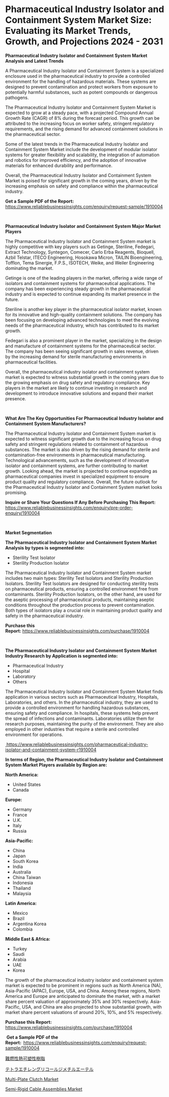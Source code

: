 <p><h1>Pharmaceutical Industry Isolator and Containment System Market Size: Evaluating its Market Trends, Growth, and Projections 2024 - 2031</h1></p><p><strong>Pharmaceutical Industry Isolator and Containment System Market Analysis and Latest Trends</strong></p>
<p><p>A Pharmaceutical Industry Isolator and Containment System is a specialized enclosure used in the pharmaceutical industry to provide a controlled environment for the handling of hazardous materials. These systems are designed to prevent contamination and protect workers from exposure to potentially harmful substances, such as potent compounds or dangerous pathogens.</p><p>The Pharmaceutical Industry Isolator and Containment System Market is expected to grow at a steady pace, with a projected Compound Annual Growth Rate (CAGR) of 8% during the forecast period. This growth can be attributed to the increasing focus on worker safety, stringent regulatory requirements, and the rising demand for advanced containment solutions in the pharmaceutical sector. </p><p>Some of the latest trends in the Pharmaceutical Industry Isolator and Containment System Market include the development of modular isolator systems for greater flexibility and scalability, the integration of automation and robotics for improved efficiency, and the adoption of innovative materials for enhanced durability and performance.</p><p>Overall, the Pharmaceutical Industry Isolator and Containment System Market is poised for significant growth in the coming years, driven by the increasing emphasis on safety and compliance within the pharmaceutical industry.</p></p>
<p><strong>Get a Sample PDF of the Report:&nbsp;</strong> <a href="https://www.reliablebusinessinsights.com/enquiry/request-sample/1910004">https://www.reliablebusinessinsights.com/enquiry/request-sample/1910004</a></p>
<p>&nbsp;</p>
<p><strong>Pharmaceutical Industry Isolator and Containment System Major Market Players</strong></p>
<p><p>The Pharmaceutical Industry Isolator and Containment System market is highly competitive with key players such as Getinge, Steriline, Fedegari, Extract Technology, Syntegon, Comecer, Carlo Erba Reagents, Bioquell, Azbil Telstar, ITECO Engineering, Hosokawa Micron, TAILIN Bioengineering, Tofflon, Tema Sinergie, F.P.S., ISOTECH, Weike, and Weiler Engineering dominating the market.</p><p>Getinge is one of the leading players in the market, offering a wide range of isolators and containment systems for pharmaceutical applications. The company has been experiencing steady growth in the pharmaceutical industry and is expected to continue expanding its market presence in the future.</p><p>Steriline is another key player in the pharmaceutical isolator market, known for its innovative and high-quality containment solutions. The company has been focusing on developing advanced technologies to meet the evolving needs of the pharmaceutical industry, which has contributed to its market growth.</p><p>Fedegari is also a prominent player in the market, specializing in the design and manufacture of containment systems for the pharmaceutical sector. The company has been seeing significant growth in sales revenue, driven by the increasing demand for sterile manufacturing environments in pharmaceutical facilities.</p><p>Overall, the pharmaceutical industry isolator and containment system market is expected to witness substantial growth in the coming years due to the growing emphasis on drug safety and regulatory compliance. Key players in the market are likely to continue investing in research and development to introduce innovative solutions and expand their market presence.</p></p>
<p>&nbsp;</p>
<p><strong>What Are The Key Opportunities For Pharmaceutical Industry Isolator and Containment System Manufacturers?</strong></p>
<p><p>The Pharmaceutical Industry Isolator and Containment System market is expected to witness significant growth due to the increasing focus on drug safety and stringent regulations related to containment of hazardous substances. The market is also driven by the rising demand for sterile and contamination-free environments in pharmaceutical manufacturing. Technological advancements, such as the development of innovative isolator and containment systems, are further contributing to market growth. Looking ahead, the market is projected to continue expanding as pharmaceutical companies invest in specialized equipment to ensure product quality and regulatory compliance. Overall, the future outlook for the Pharmaceutical Industry Isolator and Containment System market looks promising.</p></p>
<p><strong>Inquire or Share Your Questions If Any Before Purchasing This Report:</strong> <a href="https://www.reliablebusinessinsights.com/enquiry/pre-order-enquiry/1910004">https://www.reliablebusinessinsights.com/enquiry/pre-order-enquiry/1910004</a></p>
<p>&nbsp;</p>
<p><strong>Market Segmentation</strong></p>
<p><strong>The Pharmaceutical Industry Isolator and Containment System Market Analysis by types is segmented into:</strong></p>
<p><ul><li>Sterility Test Isolator</li><li>Sterility Production Isolator</li></ul></p>
<p><p>The Pharmaceutical Industry Isolator and Containment System market includes two main types: Sterility Test Isolators and Sterility Production Isolators. Sterility Test Isolators are designed for conducting sterility tests on pharmaceutical products, ensuring a controlled environment free from contaminants. Sterility Production Isolators, on the other hand, are used for the aseptic processing of pharmaceutical products, maintaining aseptic conditions throughout the production process to prevent contamination. Both types of isolators play a crucial role in maintaining product quality and safety in the pharmaceutical industry.</p></p>
<p><strong>Purchase this Report:&nbsp;</strong><a href="https://www.reliablebusinessinsights.com/purchase/1910004">https://www.reliablebusinessinsights.com/purchase/1910004</a></p>
<p>&nbsp;</p>
<p><strong>The Pharmaceutical Industry Isolator and Containment System Market Industry Research by Application is segmented into:</strong></p>
<p><ul><li>Pharmaceutical Industry</li><li>Hospital</li><li>Laboratory</li><li>Others</li></ul></p>
<p><p>The Pharmaceutical Industry Isolator and Containment System Market finds application in various sectors such as Pharmaceutical Industry, Hospitals, Laboratories, and others. In the pharmaceutical industry, they are used to provide a controlled environment for handling hazardous substances, ensuring safety and compliance. In hospitals, these systems help prevent the spread of infections and contaminants. Laboratories utilize them for research purposes, maintaining the purity of the environment. They are also employed in other industries that require a sterile and controlled environment for operations.</p></p>
<p><a href="https://www.reliablebusinessinsights.com/pharmaceutical-industry-isolator-and-containment-system-r1910004">&nbsp;https://www.reliablebusinessinsights.com/pharmaceutical-industry-isolator-and-containment-system-r1910004</a></p>
<p><strong>In terms of Region, the Pharmaceutical Industry Isolator and Containment System Market Players available by Region are:</strong></p>
<p>
    <p> <strong> North America: </strong>
        <ul>
            <li>United States</li>
            <li>Canada</li>
        </ul>
        </p> 
    <p> <strong> Europe: </strong>
        <ul>
            <li>Germany</li>
            <li>France</li>
            <li>U.K.</li>
            <li>Italy</li>
            <li>Russia</li>
        </ul>
        </p> 
    <p> <strong> Asia-Pacific: </strong>
        <ul>
            <li>China</li>
            <li>Japan</li>
            <li>South Korea</li>
            <li>India</li>
            <li>Australia</li>
            <li>China Taiwan</li>
            <li>Indonesia</li>
            <li>Thailand</li>
            <li>Malaysia</li>
        </ul>
        </p> 
    <p> <strong> Latin America: </strong>
        <ul>
            <li>Mexico</li>
            <li>Brazil</li>
            <li>Argentina Korea</li>
            <li>Colombia</li>
        </ul>
        </p> 
    <p> <strong> Middle East & Africa: </strong>
        <ul>
            <li>Turkey</li>
            <li>Saudi</li>
            <li>Arabia</li>
            <li>UAE</li>
            <li>Korea</li>
        </ul>
    </p>
    </p>
<p><p>The growth of the pharmaceutical industry isolator and containment system market is expected to be prominent in regions such as North America (NA), Asia-Pacific (APAC), Europe, USA, and China. Among these regions, North America and Europe are anticipated to dominate the market, with a market share percent valuation of approximately 35% and 30% respectively. Asia-Pacific, USA, and China are also projected to show substantial growth, with market share percent valuations of around 20%, 10%, and 5% respectively.</p></p>
<p><strong>Purchase this Report: </strong><a href="https://www.reliablebusinessinsights.com/purchase/1910004">https://www.reliablebusinessinsights.com/purchase/1910004</a></p>
<p>&nbsp;<strong>Get a Sample PDF of the Report:&nbsp;&nbsp;</strong><a href="https://www.reliablebusinessinsights.com/enquiry/request-sample/1910004">https://www.reliablebusinessinsights.com/enquiry/request-sample/1910004</a></p>
<p><strong></strong></p>
<p><p><a href="https://github.com/RodHoppe07/Market-Research-Report-List-2/blob/main/9243009170205.md">難燃性熱可塑性樹脂</a></p><p><a href="https://github.com/reliezer65/Market-Research-Report-List-2/blob/main/6978806170206.md">テトラエチレングリコールジメチルエーテル</a></p><p><a href="https://github.com/itulahketika112/Market-Research-Report-List-1/blob/main/multi-plate-clutch-market.md">Multi-Plate Clutch Market</a></p><p><a href="https://github.com/waylose1223/Market-Research-Report-List-1/blob/main/semi-rigid-cable-assemblies-market.md">Semi-Rigid Cable Assemblies Market</a></p></p>